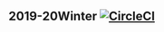 ## 2019-20Winter [![CircleCI](https://circleci.com/gh/Asazuke11/2019-20Winter/tree/master.svg?style=svg)](https://circleci.com/gh/Asazuke11/2019-20Winter/tree/master)
